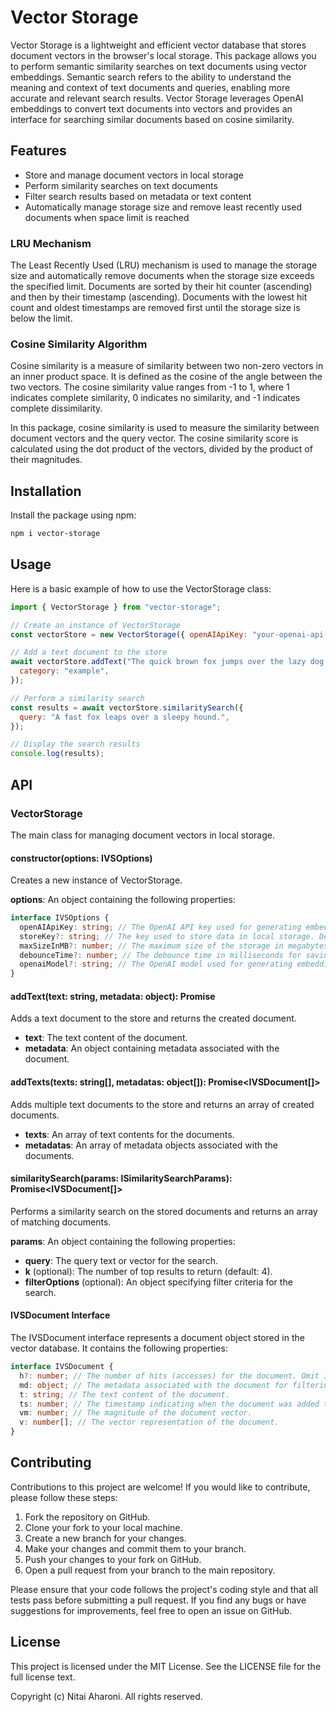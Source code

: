 # Vector Storage

Vector Storage is a lightweight and efficient vector database that stores document vectors in the browser's local
storage. This package allows you to perform semantic similarity searches on text documents using vector embeddings.
Semantic search refers to the ability to understand the meaning and context of text documents and queries, enabling more
accurate and relevant search results. Vector Storage leverages OpenAI embeddings to convert text documents into vectors
and provides an interface for searching similar documents based on cosine similarity.

## Features

- Store and manage document vectors in local storage
- Perform similarity searches on text documents
- Filter search results based on metadata or text content
- Automatically manage storage size and remove least recently used documents when space limit is reached

### LRU Mechanism

The Least Recently Used (LRU) mechanism is used to manage the storage size and automatically remove documents when the
storage size exceeds the specified limit. Documents are sorted by their hit counter (ascending) and then by their
timestamp (ascending). Documents with the lowest hit count and oldest timestamps are removed first until the storage
size is below the limit.

### Cosine Similarity Algorithm

Cosine similarity is a measure of similarity between two non-zero vectors in an inner product space. It is defined as
the cosine of the angle between the two vectors. The cosine similarity value ranges from -1 to 1, where 1 indicates
complete similarity, 0 indicates no similarity, and -1 indicates complete dissimilarity.

In this package, cosine similarity is used to measure the similarity between document vectors and the query vector. The
cosine similarity score is calculated using the dot product of the vectors, divided by the product of their magnitudes.

## Installation

Install the package using npm:

```bash
npm i vector-storage
```

## Usage

Here is a basic example of how to use the VectorStorage class:

```javascript
import { VectorStorage } from "vector-storage";

// Create an instance of VectorStorage
const vectorStore = new VectorStorage({ openAIApiKey: "your-openai-api-key" });

// Add a text document to the store
await vectorStore.addText("The quick brown fox jumps over the lazy dog.", {
  category: "example",
});

// Perform a similarity search
const results = await vectorStore.similaritySearch({
  query: "A fast fox leaps over a sleepy hound.",
});

// Display the search results
console.log(results);
```

## API

### VectorStorage

The main class for managing document vectors in local storage.

#### constructor(options: IVSOptions)

Creates a new instance of VectorStorage.

**options**: An object containing the following properties:

```typescript
interface IVSOptions {
  openAIApiKey: string; // The OpenAI API key used for generating embeddings.
  storeKey?: string; // The key used to store data in local storage. Defaults to 'VECTOR_DB'.
  maxSizeInMB?: number; // The maximum size of the storage in megabytes. Defaults to 4.8. Cannot exceed 5.
  debounceTime?: number; // The debounce time in milliseconds for saving to local storage. Defaults to 1000.
  openaiModel?: string; // The OpenAI model used for generating embeddings. Defaults to 'text-embedding-ada-002'.
}
```

#### addText(text: string, metadata: object): Promise<IVSDocument>

Adds a text document to the store and returns the created document.

- **text**: The text content of the document.
- **metadata**: An object containing metadata associated with the document.

#### addTexts(texts: string[], metadatas: object[]): Promise<IVSDocument[]>

Adds multiple text documents to the store and returns an array of created documents.

- **texts**: An array of text contents for the documents.
- **metadatas**: An array of metadata objects associated with the documents.

#### similaritySearch(params: ISimilaritySearchParams): Promise<IVSDocument[]>

Performs a similarity search on the stored documents and returns an array of matching documents.

**params**: An object containing the following properties:

- **query**: The query text or vector for the search.
- **k** (optional): The number of top results to return (default: 4).
- **filterOptions** (optional): An object specifying filter criteria for the search.

#### IVSDocument Interface

The IVSDocument interface represents a document object stored in the vector database. It contains the following
properties:

```typescript
interface IVSDocument {
  h?: number; // The number of hits (accesses) for the document. Omit if the value is 0.
  md: object; // The metadata associated with the document for filtering.
  t: string; // The text content of the document.
  ts: number; // The timestamp indicating when the document was added to the store.
  vm: number; // The magnitude of the document vector.
  v: number[]; // The vector representation of the document.
}
```

## Contributing

Contributions to this project are welcome! If you would like to contribute, please follow these steps:

1. Fork the repository on GitHub.
2. Clone your fork to your local machine.
3. Create a new branch for your changes.
4. Make your changes and commit them to your branch.
5. Push your changes to your fork on GitHub.
6. Open a pull request from your branch to the main repository.

Please ensure that your code follows the project's coding style and that all tests pass before submitting a pull
request. If you find any bugs or have suggestions for improvements, feel free to open an issue on GitHub.

## License

This project is licensed under the MIT License. See the LICENSE file for the full license text.

Copyright (c) Nitai Aharoni. All rights reserved.
